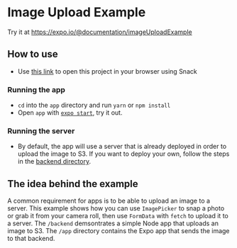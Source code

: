 # Image Upload Example

Try it at https://expo.io/@documentation/imageUploadExample

## How to use

- Use [this link](https://snack.expo.io/@documentation/image-upload-example) to open this project in your browser using Snack

### Running the app

- `cd` into the `app` directory and run `yarn` or `npm install`
- Open `app` with [`expo start`](https://docs.expo.io/versions/latest/workflow/expo-cli/), try it out.

### Running the server

- By default, the app will use a server that is already deployed in order to upload the image to S3. If you want to deploy your own, follow the steps in the [backend directory](https://github.com/expo/examples/tree/master/with-formdata-image-upload/backend).

## The idea behind the example

A common requirement for apps is to be able to upload an image to a server. This example shows how you can use `ImagePicker` to snap a photo or grab it from your camera roll, then use `FormData` with `fetch` to upload it to a server. The `/backend` demsontrates a simple Node app that uploads an image to S3. The `/app` directory contains the Expo app that sends the image to that backend.
